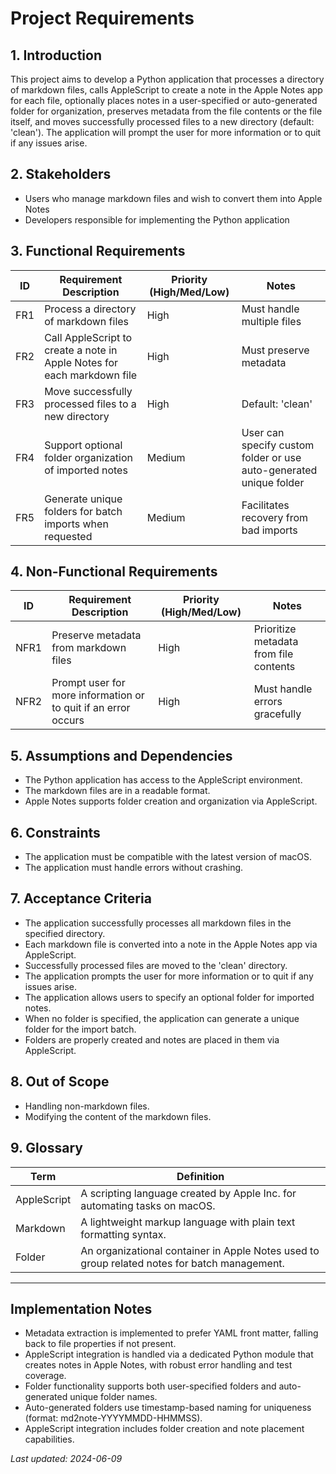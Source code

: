 # Project Requirements

## 1. Introduction
This project aims to develop a Python application that processes a directory of markdown files, calls AppleScript to create a note in the Apple Notes app for each file, optionally places notes in a user-specified or auto-generated folder for organization, preserves metadata from the file contents or the file itself, and moves successfully processed files to a new directory (default: 'clean'). The application will prompt the user for more information or to quit if any issues arise.

## 2. Stakeholders
- Users who manage markdown files and wish to convert them into Apple Notes
- Developers responsible for implementing the Python application

## 3. Functional Requirements
| ID  | Requirement Description                | Priority (High/Med/Low) | Notes           |
|-----|----------------------------------------|-------------------------|-----------------|
| FR1 | Process a directory of markdown files  | High                    | Must handle multiple files |
| FR2 | Call AppleScript to create a note in Apple Notes for each markdown file | High | Must preserve metadata |
| FR3 | Move successfully processed files to a new directory | High | Default: 'clean' |
| FR4 | Support optional folder organization of imported notes | Medium | User can specify custom folder or use auto-generated unique folder |
| FR5 | Generate unique folders for batch imports when requested | Medium | Facilitates recovery from bad imports |

## 4. Non-Functional Requirements
| ID  | Requirement Description                | Priority (High/Med/Low) | Notes           |
|-----|----------------------------------------|-------------------------|-----------------|
| NFR1| Preserve metadata from markdown files  | High                    | Prioritize metadata from file contents |
| NFR2| Prompt user for more information or to quit if an error occurs | High | Must handle errors gracefully |

## 5. Assumptions and Dependencies
- The Python application has access to the AppleScript environment.
- The markdown files are in a readable format.
- Apple Notes supports folder creation and organization via AppleScript.

## 6. Constraints
- The application must be compatible with the latest version of macOS.
- The application must handle errors without crashing.

## 7. Acceptance Criteria
- The application successfully processes all markdown files in the specified directory.
- Each markdown file is converted into a note in the Apple Notes app via AppleScript.
- Successfully processed files are moved to the 'clean' directory.
- The application prompts the user for more information or to quit if any issues arise.
- The application allows users to specify an optional folder for imported notes.
- When no folder is specified, the application can generate a unique folder for the import batch.
- Folders are properly created and notes are placed in them via AppleScript.

## 8. Out of Scope
- Handling non-markdown files.
- Modifying the content of the markdown files.

## 9. Glossary
| Term | Definition |
|------|------------|
| AppleScript | A scripting language created by Apple Inc. for automating tasks on macOS. |
| Markdown | A lightweight markup language with plain text formatting syntax. |
| Folder | An organizational container in Apple Notes used to group related notes for batch management. |

---

## Implementation Notes
- Metadata extraction is implemented to prefer YAML front matter, falling back to file properties if not present.
- AppleScript integration is handled via a dedicated Python module that creates notes in Apple Notes, with robust error handling and test coverage.
- Folder functionality supports both user-specified folders and auto-generated unique folder names.
- Auto-generated folders use timestamp-based naming for uniqueness (format: md2note-YYYYMMDD-HHMMSS).
- AppleScript integration includes folder creation and note placement capabilities.

*Last updated: 2024-06-09* 